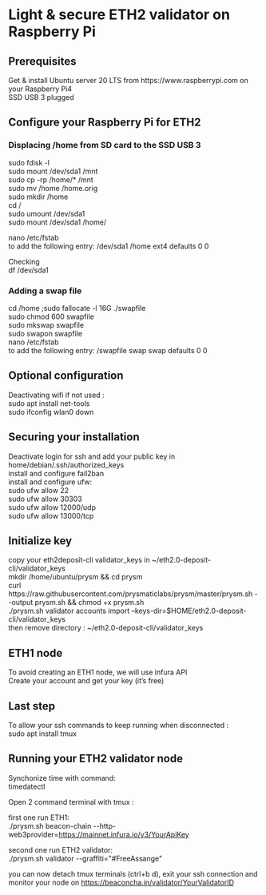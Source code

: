 <h1> Light & secure ETH2 validator on Raspberry Pi </h1>

<h2> Prerequisites </h2>

<p>Get & install Ubuntu server 20 LTS from https://www.raspberrypi.com on your Raspberry Pi4 <br/>
SSD USB 3 plugged</p>

<h2> Configure your Raspberry Pi for ETH2 </h2>

<h3> Displacing /home from SD card to the SSD USB 3 </h3>
<p>sudo fdisk -l <br/>
sudo mount /dev/sda1 /mnt <br/>
sudo cp -rp /home/* /mnt <br/>
sudo mv /home /home.orig <br/>
sudo mkdir /home <br/>
cd / <br/>
sudo umount /dev/sda1 <br/>
sudo mount /dev/sda1 /home/ <br/>
</p>
<p>
nano /etc/fstab <br/>
to add the following entry: /dev/sda1  /home  ext4  defaults  0  0
</p>

Checking <br/>
df /dev/sda1 <br/>

<h3> Adding a swap file </h3>

cd /home ;sudo fallocate -l 16G ./swapfile <br/>
sudo chmod 600 swapfile <br/>
sudo mkswap swapfile <br/>
sudo swapon swapfile <br/>
nano /etc/fstab <br/>
to add the following entry: /swapfile swap swap defaults 0 0 <br/>

<h2> Optional configuration </h2>
Deactivating wifi if not used : <br/>
sudo apt install net-tools <br/>
sudo ifconfig wlan0 down <br/>

<h2> Securing your installation </h2> 
Deactivate login for ssh and add your public key in home/debian/.ssh/authorized_keys <br/>
install and configure fail2ban <br/>
install and configure ufw: <br/>
sudo ufw allow 22 <br/>
sudo ufw allow 30303 <br/>
sudo ufw allow 12000/udp <br/>
sudo ufw allow 13000/tcp <br/>

<h2> Initialize key </h2> 
copy your  eth2deposit-cli validator_keys in ~/eth2.0-deposit-cli/validator_keys <br/>
mkdir /home/ubuntu/prysm && cd prysm <br/>
curl https://raw.githubusercontent.com/prysmaticlabs/prysm/master/prysm.sh --output prysm.sh && chmod +x prysm.sh <br/>
./prysm.sh validator accounts import –keys-dir=$HOME/eth2.0-deposit-cli/validator_keys <br/>
then remove directory : ~/eth2.0-deposit-cli/validator_keys <br/>

<h2> ETH1 node </h2> 
To avoid creating an ETH1 node, we will use infura API <br/>
Create your account and get your key (it’s free) <br/>

<h2>  Last step </h2> 
To allow your ssh commands to keep running when disconnected : <br/>
sudo apt install tmux <br/>

<h2>  Running your ETH2 validator node </h2> 
Synchonize time with command: <br/>
timedatectl <br/>

<p>Open 2 command terminal with tmux : </p>

first one run ETH1: <br/>
./prysm.sh beacon-chain --http-web3provider=https://mainnet.infura.io/v3/YourApiKey <br/>

second one run ETH2 validator: <br/>
./prysm.sh validator --graffiti="#FreeAssange" <br/>

you can now detach tmux terminals (ctrl+b d), exit your ssh connection and monitor your node on https://beaconcha.in/validator/YourValidatorID
